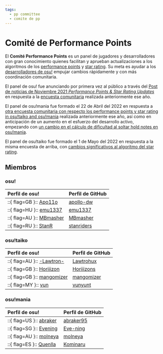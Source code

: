 ```yaml
---
tags:
  - pp committee
  - comite de pp
---
```


# Comité de Performance Points

El **Comité Performance Points** es un panel de jugadores y desarrolladores con gran conocimiento quienes facilitan y aprueban actualizaciones a los algoritmos de los [performance points](/wiki/Performance_points) y [star rating](/wiki/Beatmapping/Star_rating). Su meta es ayudar a los [desarrolladores de osu!](/wiki/People/The_Team/Developers) empujar cambios rápidamente y con más coordinación comunitaria.

El panel de osu! fue anunciando por primera vez al público a través del [Post de noticias de Noviembre 2021 *Performance Points & Star Rating Updates*](https://osu.ppy.sh/home/news/2021-11-09-performance-points-star-rating-updates) en respuesta a la [encuesta comunitaria](https://osu.ppy.sh/home/news/2021-08-17-pp-sr-survey) realizada anteriormente ese año.

El panel de osu!mania fue formado el 22 de Abril del 2022 en respuesta a [otra encuesta comunitaria con respecto los performance points y star rating in osu!taiko and osu!mania](https://osu.ppy.sh/home/news/2022-01-14-taiko-mania-pp-sr-survey) realizada anteriormente ese año, así como en anticipación de un aumento en el esfuerzo del desarrollo activo, empezando con [un cambio en el cálculo de dificultad al soltar hold notes en osu!mania](https://github.com/ppy/osu/pull/17913).

El panel de osu!taiko fue formado el 1 de Mayo del 2022 en respuesta a la misma encuesta de arriba, con [cambios significativos al algoritmo del star rating](https://docs.google.com/document/d/1Z5GC4DMqOVzeIERMSK3qpQaqjq-sVnhbuoxAwy9qxDs/edit).

## Miembros

### osu!

| Perfil de osu! | Perfil de GitHub |
| :-- | :-- |
| ::{ flag=GB }:: [Apo11o](https://osu.ppy.sh/users/9558549) | [apollo-dw](https://github.com/apollo-dw) |
| ::{ flag=HU }:: [emu1337](https://osu.ppy.sh/users/2185987) | [emu1337](https://github.com/emu1337) |
| ::{ flag=AU }:: [MBmasher](https://osu.ppy.sh/users/4498616) | [MBmasher](https://github.com/MBmasher) |
| ::{ flag=RU }:: [StanR](https://osu.ppy.sh/users/7217455) | [stanriders](https://github.com/stanriders) |

### osu!taiko

| Perfil de osu! | Perfil de GitHub |
| :-- | :-- |
| ::{ flag=AU }:: [-Lawtron-](https://osu.ppy.sh/users/11475208) | [Lawtrohux](https://github.com/Lawtrohux) |
| ::{ flag=GB }:: [Horiiizon](https://osu.ppy.sh/users/8071438) | [Horiiizons](https://github.com/Horiiizons) |
| ::{ flag=GB }:: [mangomizer](https://osu.ppy.sh/users/1893718) | [mangomizer](https://github.com/mangomizer) |
| ::{ flag=MY }:: [vun](https://osu.ppy.sh/users/6932501) | [vunyunt](https://github.com/vunyunt) |

### osu!mania

| Perfil de osu! | Perfil de GitHub |
| :-- | :-- |
| ::{ flag=US }:: [abraker](https://osu.ppy.sh/users/4635891) | [abraker95](https://github.com/abraker95) |
| ::{ flag=SG }:: [Evening](https://osu.ppy.sh/users/2193881) | [Eve-ning](https://github.com/Eve-ning) |
| ::{ flag=AU }:: [molneya](https://osu.ppy.sh/users/8945180) | [molneya](https://github.com/molneya) |
| ::{ flag=ES }:: [Quenlla](https://osu.ppy.sh/users/4725379) | [Kominaru](https://github.com/Kominaru) |
